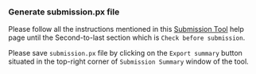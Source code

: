 ### Generate submission.px file

Please follow all the instructions mentioned in this [Submission Tool](./pridesubmissiontool) help page until the Second-to-last section which is `Check before submission`.

Please save `submission.px` file by clicking on the `Export summary` button situated in the top-right corner of `Submission Summary` window of the tool.